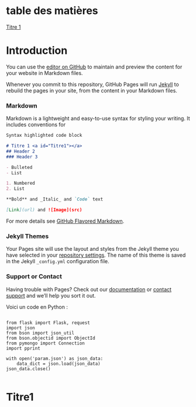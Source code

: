 # table des matières 

[Titre 1](#Titre1)

# Introduction 

You can use the [editor on GitHub](https://github.com/angelbelando/MyCBP/edit/master/README.md) to maintain and preview the content for your website in Markdown files.

Whenever you commit to this repository, GitHub Pages will run [Jekyll](https://jekyllrb.com/) to rebuild the pages in your site, from the content in your Markdown files.

### Markdown

Markdown is a lightweight and easy-to-use syntax for styling your writing. It includes conventions for

```markdown
Syntax highlighted code block

# Titre 1 <a id="Titre1"></a>
## Header 2
### Header 3

- Bulleted
- List

1. Numbered
2. List

**Bold** and _Italic_ and `Code` text

[Link](url) and ![Image](src)
```

For more details see [GitHub Flavored Markdown](https://guides.github.com/features/mastering-markdown/).

### Jekyll Themes

Your Pages site will use the layout and styles from the Jekyll theme you have selected in your [repository settings](https://github.com/angelbelando/MyCBP/settings). The name of this theme is saved in the Jekyll `_config.yml` configuration file.

### Support or Contact

Having trouble with Pages? Check out our [documentation](https://help.github.com/categories/github-pages-basics/) or [contact support](https://github.com/contact) and we’ll help you sort it out.
<p>Voici un code en Python :</p>

<pre><code>
from flask import Flask, request
import json
from bson import json_util
from bson.objectid import ObjectId
from pymongo import Connection
import pprint

with open('param.json') as json_data:
    data_dict = json.load(json_data)
json_data.close()

</code></pre>

# Titre1 

